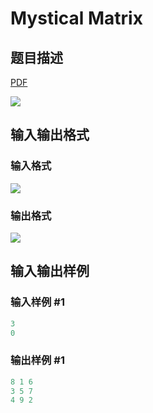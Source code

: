 # Mystical Matrix

## 题目描述

[problemUrl]: https://uva.onlinejudge.org/index.php?option=com_onlinejudge&Itemid=8&category=19&page=show_problem&problem=1716

[PDF](https://uva.onlinejudge.org/external/107/p10775.pdf)

![](https://cdn.luogu.com.cn/upload/vjudge_pic/UVA10775/d71f5d5be5681fa6e737a067634b4cf82dcfc2cc.png)

## 输入输出格式

### 输入格式

![](https://cdn.luogu.com.cn/upload/vjudge_pic/UVA10775/1428dcb4b4289c743348caa3aaf6253534395714.png)

### 输出格式

![](https://cdn.luogu.com.cn/upload/vjudge_pic/UVA10775/969d63f6dbc326ea8061d63faa5ef3ceead2ebf9.png)

## 输入输出样例

### 输入样例 #1

```cpp
3
0
```


### 输出样例 #1

```cpp
8 1 6
3 5 7
4 9 2
```


